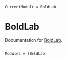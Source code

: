 ```@meta
CurrentModule = BoldLab
```

# BoldLab

Documentation for [BoldLab](https://github.com/jjgomezcadenas/BoldLab.jl).

```@index
```

```@autodocs
Modules = [BoldLab]
```
